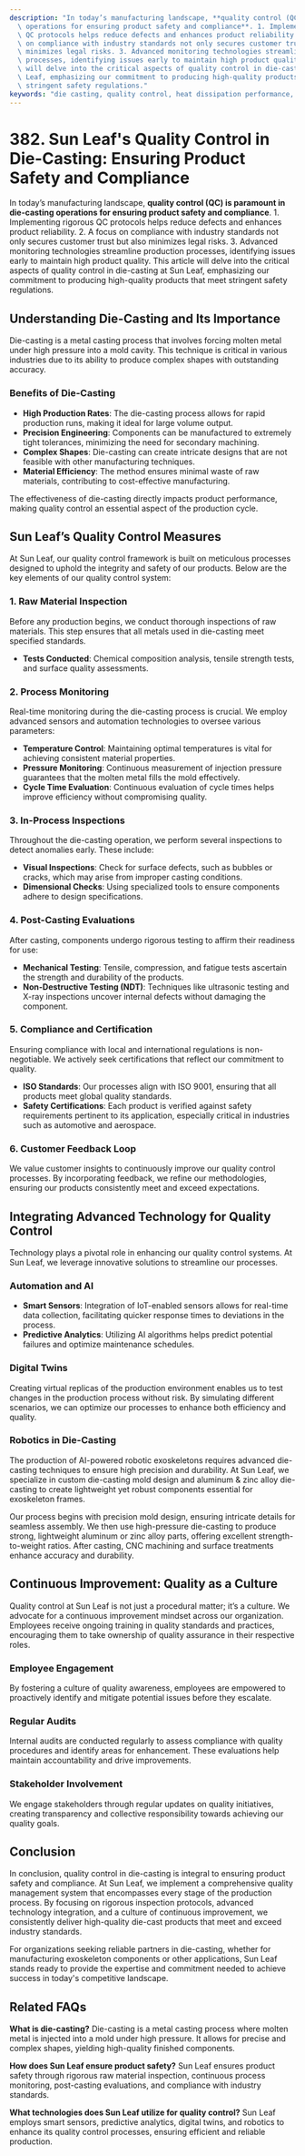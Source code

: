 ```yaml
---
description: "In today’s manufacturing landscape, **quality control (QC) is paramount in die-casting\
  \ operations for ensuring product safety and compliance**. 1. Implementing rigorous\
  \ QC protocols helps reduce defects and enhances product reliability. 2. A focus\
  \ on compliance with industry standards not only secures customer trust but also\
  \ minimizes legal risks. 3. Advanced monitoring technologies streamline production\
  \ processes, identifying issues early to maintain high product quality. This article\
  \ will delve into the critical aspects of quality control in die-casting at Sun\
  \ Leaf, emphasizing our commitment to producing high-quality products that meet\
  \ stringent safety regulations."
keywords: "die casting, quality control, heat dissipation performance, die casting process"
---
```

# 382. Sun Leaf's Quality Control in Die-Casting: Ensuring Product Safety and Compliance

In today’s manufacturing landscape, **quality control (QC) is paramount in die-casting operations for ensuring product safety and compliance**. 1. Implementing rigorous QC protocols helps reduce defects and enhances product reliability. 2. A focus on compliance with industry standards not only secures customer trust but also minimizes legal risks. 3. Advanced monitoring technologies streamline production processes, identifying issues early to maintain high product quality. This article will delve into the critical aspects of quality control in die-casting at Sun Leaf, emphasizing our commitment to producing high-quality products that meet stringent safety regulations.

## Understanding Die-Casting and Its Importance

Die-casting is a metal casting process that involves forcing molten metal under high pressure into a mold cavity. This technique is critical in various industries due to its ability to produce complex shapes with outstanding accuracy. 

### Benefits of Die-Casting
- **High Production Rates**: The die-casting process allows for rapid production runs, making it ideal for large volume output.
- **Precision Engineering**: Components can be manufactured to extremely tight tolerances, minimizing the need for secondary machining.
- **Complex Shapes**: Die-casting can create intricate designs that are not feasible with other manufacturing techniques.
- **Material Efficiency**: The method ensures minimal waste of raw materials, contributing to cost-effective manufacturing.

The effectiveness of die-casting directly impacts product performance, making quality control an essential aspect of the production cycle.

## Sun Leaf’s Quality Control Measures

At Sun Leaf, our quality control framework is built on meticulous processes designed to uphold the integrity and safety of our products. Below are the key elements of our quality control system:

### 1. Raw Material Inspection
Before any production begins, we conduct thorough inspections of raw materials. This step ensures that all metals used in die-casting meet specified standards. 

- **Tests Conducted**: Chemical composition analysis, tensile strength tests, and surface quality assessments.

### 2. Process Monitoring
Real-time monitoring during the die-casting process is crucial. We employ advanced sensors and automation technologies to oversee various parameters:

- **Temperature Control**: Maintaining optimal temperatures is vital for achieving consistent material properties.  
- **Pressure Monitoring**: Continuous measurement of injection pressure guarantees that the molten metal fills the mold effectively.  
- **Cycle Time Evaluation**: Continuous evaluation of cycle times helps improve efficiency without compromising quality.

### 3. In-Process Inspections
Throughout the die-casting operation, we perform several inspections to detect anomalies early. These include:

- **Visual Inspections**: Check for surface defects, such as bubbles or cracks, which may arise from improper casting conditions.
- **Dimensional Checks**: Using specialized tools to ensure components adhere to design specifications.

### 4. Post-Casting Evaluations
After casting, components undergo rigorous testing to affirm their readiness for use:

- **Mechanical Testing**: Tensile, compression, and fatigue tests ascertain the strength and durability of the products.
- **Non-Destructive Testing (NDT)**: Techniques like ultrasonic testing and X-ray inspections uncover internal defects without damaging the component.

### 5. Compliance and Certification
Ensuring compliance with local and international regulations is non-negotiable. We actively seek certifications that reflect our commitment to quality. 

- **ISO Standards**: Our processes align with ISO 9001, ensuring that all products meet global quality standards.
- **Safety Certifications**: Each product is verified against safety requirements pertinent to its application, especially critical in industries such as automotive and aerospace.

### 6. Customer Feedback Loop
We value customer insights to continuously improve our quality control processes. By incorporating feedback, we refine our methodologies, ensuring our products consistently meet and exceed expectations.

## Integrating Advanced Technology for Quality Control

Technology plays a pivotal role in enhancing our quality control systems. At Sun Leaf, we leverage innovative solutions to streamline our processes.

### Automation and AI
- **Smart Sensors**: Integration of IoT-enabled sensors allows for real-time data collection, facilitating quicker response times to deviations in the process.
- **Predictive Analytics**: Utilizing AI algorithms helps predict potential failures and optimize maintenance schedules.

### Digital Twins
Creating virtual replicas of the production environment enables us to test changes in the production process without risk. By simulating different scenarios, we can optimize our processes to enhance both efficiency and quality.

### Robotics in Die-Casting
The production of AI-powered robotic exoskeletons requires advanced die-casting techniques to ensure high precision and durability. At Sun Leaf, we specialize in custom die-casting mold design and aluminum & zinc alloy die-casting to create lightweight yet robust components essential for exoskeleton frames.

Our process begins with precision mold design, ensuring intricate details for seamless assembly. We then use high-pressure die-casting to produce strong, lightweight aluminum or zinc alloy parts, offering excellent strength-to-weight ratios. After casting, CNC machining and surface treatments enhance accuracy and durability.

## Continuous Improvement: Quality as a Culture

Quality control at Sun Leaf is not just a procedural matter; it’s a culture. We advocate for a continuous improvement mindset across our organization. Employees receive ongoing training in quality standards and practices, encouraging them to take ownership of quality assurance in their respective roles.

### Employee Engagement
By fostering a culture of quality awareness, employees are empowered to proactively identify and mitigate potential issues before they escalate.

### Regular Audits
Internal audits are conducted regularly to assess compliance with quality procedures and identify areas for enhancement. These evaluations help maintain accountability and drive improvements.

### Stakeholder Involvement
We engage stakeholders through regular updates on quality initiatives, creating transparency and collective responsibility towards achieving our quality goals.

## Conclusion

In conclusion, quality control in die-casting is integral to ensuring product safety and compliance. At Sun Leaf, we implement a comprehensive quality management system that encompasses every stage of the production process. By focusing on rigorous inspection protocols, advanced technology integration, and a culture of continuous improvement, we consistently deliver high-quality die-cast products that meet and exceed industry standards. 

For organizations seeking reliable partners in die-casting, whether for manufacturing exoskeleton components or other applications, Sun Leaf stands ready to provide the expertise and commitment needed to achieve success in today's competitive landscape.

## Related FAQs

**What is die-casting?**
Die-casting is a metal casting process where molten metal is injected into a mold under high pressure. It allows for precise and complex shapes, yielding high-quality finished components.

**How does Sun Leaf ensure product safety?**
Sun Leaf ensures product safety through rigorous raw material inspection, continuous process monitoring, post-casting evaluations, and compliance with industry standards.

**What technologies does Sun Leaf utilize for quality control?**
Sun Leaf employs smart sensors, predictive analytics, digital twins, and robotics to enhance its quality control processes, ensuring efficient and reliable production.

